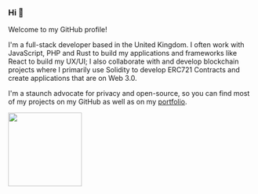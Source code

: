 ### Hi 👋
Welcome to my GitHub profile!

I'm a full-stack developer based in the United Kingdom. I often work with JavaScript, PHP and Rust to build my applications and frameworks like React to build my UX/UI; I also collaborate with and develop blockchain projects where I primarily use Solidity to develop ERC721 Contracts and create applications that are on Web 3.0.

I'm a staunch advocate for privacy and open-source, so you can find most of my projects on my GitHub as well as on my <a href="https://nullus.io/portfolio" target="_blank"> portfolio</a>.

<img height="150px" src="https://github-readme-stats.vercel.app/api?username=Jefff000&show_icons=true&border_color=2e4058&line_height=21&title_color=4E5D94&text_color=9f9f9f&bg_color=00000000&icon_color=4E5D94&count_private=true&enable_animations=true"/>
